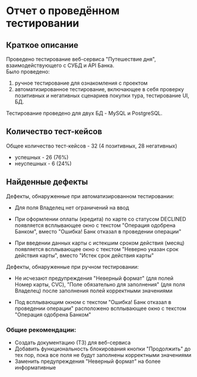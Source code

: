 # Отчет о проведённом тестировании

## Краткое описание

Проведено тестирование веб-сервиса "Путешествие дня", взаимодействующего с СУБД и API Банка.   
Было проведено:
1. ручное тестирование для ознакомления с проектом
2. автоматизированное тестирование, включающее в себя проверку позитивных и негативных сценариев покупки тура, тестирование UI, БД.

Тестирование проведено для двух БД - MySQL и PostgreSQL.

## Количество тест-кейсов

Общее количество тест-кейсов - 32 (4 позитивных, 28 негативных)

* успешных - 26 (76%)
* неуспешных - 6 (24%)

## Найденные дефекты

Дефекты, обнаруженные при автоматизированном тестировании:

* Для поля Владелец нет ограничений на ввод 

* При оформлении оплаты (кредита) по карте со статусом DECLINED появляется всплывающее окно с текстом "Операция одобрена Банком", вместо "Ошибка! Банк отказал в проведении операции" 

* При введении данных карты с истекшим сроком действия (месяц) появляется всплывающее окно с текстом "Неверно указан срок действия карты", вместо "Истек срок действия карты" 

Дефекты, обнаруженные при ручном тестировании:

* Не исчезают предупреждения "Неверный формат" (для полей Номер карты, CVC), "Поле обязательно для заполнения" (для поля Владелец) после заполнения полей корректными значениями 

* Под всплывающим окном с текстом "Ошибка! Банк отказал в проведении операции" расположено всплывающее окно с текстом "Операция одобрена Банком"

### Общие рекомендации:

* Создать документацию (ТЗ) для веб-сервиса
* Добавить функциональность блокирования кнопки "Продолжить" до тех пор, пока все поля не будут заполнены корректными значениями
* Заменить предупреждения "Неверный формат" на более информативные